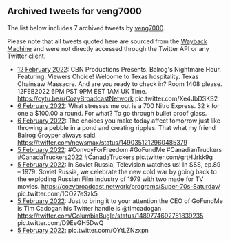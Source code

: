 ## Archived tweets for veng7000

The list below includes 7 archived tweets by
[veng7000](https://twitter.com/veng7000).

Please note that all tweets quoted here are sourced from the
[Wayback Machine](https://web.archive.org) and were not directly accessed through the Twitter API or
any Twitter client.

* [12 February 2022](https://web.archive.org/web/20220212031135/https://twitter.com/veng7000/status/1492334255870992385): CBN Productions Presents. Balrog's Nightmare Hour. Featuring: Viewers Choice! Welcome to Texas hospitality. Texas Chainsaw Massacre. And are you ready to check in? Room 1408 please. 12FEB2022 6PM PST 9PM EST 1AM UK Time.  https://cytu.be/r/CozyBroadcastNetwork  pic.twitter.com/Xe4JbDSKS2 <!--1492334255870992385-->
* [ 6 February 2022](https://web.archive.org/web/20220206174517/https://twitter.com/veng7000/status/1490379784957792258): What stresses me out is a 700 Nitro Express. 32 k for one a $100.00 a round. For what? To go through bullet proof glass. <!--1490379784957792258-->
* [ 6 February 2022](https://web.archive.org/web/20220206173903/https://twitter.com/veng7000/status/1490378238228451334): The choices you make today affect tomorrow just like throwing a pebble in a pond and creating ripples. That what my friend Balrog Groyper always said. https://twitter.com/newsmax/status/1490351212960485379 <!--1490378238228451334-->
* [ 5 February 2022](https://web.archive.org/web/20220205042838/https://twitter.com/veng7000/status/1489816944131776514): #ConvoyForFreedom   #GoFundMe   #CanadianTruckers   #CanadaTruckers2022   #CanadaTruckers  pic.twitter.com/grtHJrkk9g <!--1489816944131776514-->
* [ 5 February 2022](https://web.archive.org/web/20220205040025/https://twitter.com/veng7000/status/1489809833591132162): In Soviet Russia, Television watches us! In SSS, ep.89 – 1979: Soviet Russia, we celebrate the new cold war by going back to the exploding Russian Film industry of 1979 with two made for TV movies.  https://cozybroadcast.network/programs/Super-70s-Saturday/  pic.twitter.com/1CO27eSzk5 <!--1489809833591132162-->
* [ 5 February 2022](https://web.archive.org/web/20220205020424/https://twitter.com/veng7000/status/1489780616044298244): Just to bring it to your attention the CEO of GoFundMe is Tim Cadogan his Twitter handle is  @timcadogan   https://twitter.com/ColumbiaBugle/status/1489774692751839235  pic.twitter.com/D9EeGH5DwQ <!--1489780616044298244-->
* [ 5 February 2022](https://web.archive.org/web/20220205005955/https://twitter.com/veng7000/status/1489764399849951234): pic.twitter.com/OYtLZNzxpn <!--1489764399849951234-->
